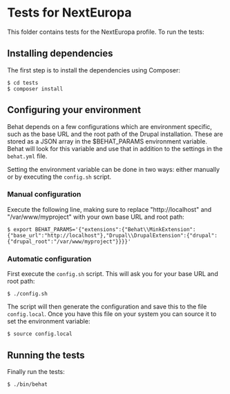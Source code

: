 Tests for NextEuropa
====================

This folder contains tests for the NextEuropa profile. To run the tests:

## Installing dependencies

The first step is to install the dependencies using Composer:
```
$ cd tests
$ composer install
```

## Configuring your environment

Behat depends on a few configurations which are environment specific, such as
the base URL and the root path of the Drupal installation. These are stored as a
JSON array in the $BEHAT_PARAMS environment variable. Behat will look for this
variable and use that in addition to the settings in the `behat.yml` file.

Setting the environment variable can be done in two ways: either manually or by
executing the `config.sh` script.

### Manual configuration

Execute the following line, making sure to replace "http://localhost" and
"/var/www/myproject" with your own base URL and root path:
```
$ export BEHAT_PARAMS='{"extensions":{"Behat\\MinkExtension":{"base_url":"http://localhost"},"Drupal\\DrupalExtension":{"drupal":{"drupal_root":"/var/www/myproject"}}}}'
```

### Automatic configuration

First execute the `config.sh` script. This will ask you for your base URL and
root path:
```
$ ./config.sh
```

The script will then generate the configuration and save this to the file
`config.local`. Once you have this file on your system you can source it to set
the environment variable:
```
$ source config.local
```

## Running the tests

Finally run the tests:
```
$ ./bin/behat
```
